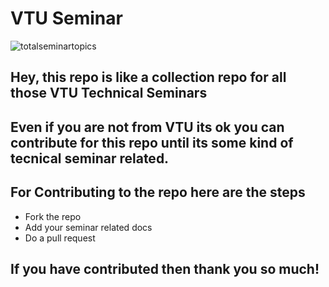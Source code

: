 # VTU Seminar 
![totalseminartopics](https://img.shields.io/badge/Total%20Semianr%20Topics%20-14-orange)

## Hey, this repo is like a collection repo for all those VTU Technical Seminars 
## Even if you are not from VTU its ok you can contribute for this repo until its some kind of tecnical seminar related.

## For Contributing to the repo here are the steps 
* Fork the repo 
* Add your seminar related docs
* Do a pull request 

## If you have contributed then thank you so much! 
